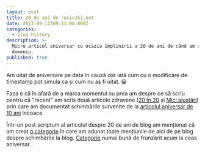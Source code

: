 ```yaml
---
layout: post
title: 20 de ani de rusiczki.net
date: 2023-09-11T09:11:00.000Z
categories:
  - blog history
description: >-
  Micro articol aniversar cu ocazia împlinirii a 20 de ani de când am acest
  domeniu.
published: true
---
```

Am uitat de aniversare pe data în cauză dar iată cum cu o modificare de timestamp pot simula ca și cum nu aș fi uitat. 😀

Faza e că în afară de a marca momentul nu prea am despre ce să scriu pentru că "recent" am scris două articole zdravene ([20 în 20](https://www.rusiczki.net/2022/12/20/20-in-20/) și [Mici ajustări](https://www.rusiczki.net/2023/01/12/mici-ajustari/)) prin care am documentat schimbările survenite de la [articolul aniversar de 10 ani](https://www.rusiczki.net/2013/09/11/zece-ani-de-rusiczki-net/) încoace.

Într-un post scriptum al articolul despre 20 de ani de blog am menționat că am creat [o categorie](https://www.rusiczki.net/category/blog-history/) în care am adunat toate mențiunile de aici de pe blog despre schimbările la blog. [Categorie](https://www.rusiczki.net/category/blog-history/) numai bună de frunzărit acum la ceas aniversar.
